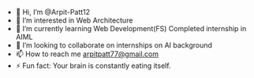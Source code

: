 - 👋 Hi, I’m @Arpit-Patt12
- 👀 I’m interested in Web Architecture
- 🌱 I’m currently learning Web Development(FS)
Completed internship in AIML
- 💞️ I’m looking to collaborate on internships on AI background
- 📫 How to reach me arpitpatt77@gmail.com
- ⚡ Fun fact: Your brain is constantly eating itself.

<!---
Arpit-Patt12/Arpit-Patt12 is a ✨ special ✨ repository because its `README.md` (this file) appears on your GitHub profile.
You can click the Preview link to take a look at your changes.
--->
